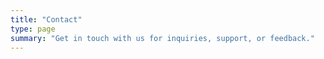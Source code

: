 ```yaml
---
title: "Contact"
type: page
summary: "Get in touch with us for inquiries, support, or feedback."
---
```

